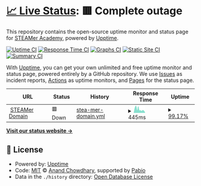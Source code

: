 # [📈 Live Status](https://STEAMer-Academy.github.io/upptime-monitoring): <!--live status--> **🟥 Complete outage**

This repository contains the open-source uptime monitor and status page for [STEAMer Academy](https://steameracademy.wordpress.com/), powered by [Upptime](https://github.com/upptime/upptime).

[![Uptime CI](https://github.com/STEAMer-Academy/upptime-monitoring/workflows/Uptime%20CI/badge.svg)](https://github.com/STEAMer-Academy/upptime-monitoring/actions?query=workflow%3A%22Uptime+CI%22)
[![Response Time CI](https://github.com/STEAMer-Academy/upptime-monitoring/workflows/Response%20Time%20CI/badge.svg)](https://github.com/STEAMer-Academy/upptime-monitoring/actions?query=workflow%3A%22Response+Time+CI%22)
[![Graphs CI](https://github.com/STEAMer-Academy/upptime-monitoring/workflows/Graphs%20CI/badge.svg)](https://github.com/STEAMer-Academy/upptime-monitoring/actions?query=workflow%3A%22Graphs+CI%22)
[![Static Site CI](https://github.com/STEAMer-Academy/upptime-monitoring/workflows/Static%20Site%20CI/badge.svg)](https://github.com/STEAMer-Academy/upptime-monitoring/actions?query=workflow%3A%22Static+Site+CI%22)
[![Summary CI](https://github.com/STEAMer-Academy/upptime-monitoring/workflows/Summary%20CI/badge.svg)](https://github.com/STEAMer-Academy/upptime-monitoring/actions?query=workflow%3A%22Summary+CI%22)

With [Upptime](https://upptime.js.org), you can get your own unlimited and free uptime monitor and status page, powered entirely by a GitHub repository. We use [Issues](https://github.com/STEAMer-Academy/upptime-monitoring/issues) as incident reports, [Actions](https://github.com/STEAMer-Academy/upptime-monitoring/actions) as uptime monitors, and [Pages](https://STEAMer-Academy.github.io/upptime-monitoring) for the status page.

<!--start: status pages-->
<!-- This summary is generated by Upptime (https://github.com/upptime/upptime) -->
<!-- Do not edit this manually, your changes will be overwritten -->
<!-- prettier-ignore -->
| URL | Status | History | Response Time | Uptime |
| --- | ------ | ------- | ------------- | ------ |
| <img alt="" src="https://icons.duckduckgo.com/ip3/www.steameracademy.me.ico" height="13"> [STEAMer Domain](https://www.steameracademy.me/) | 🟥 Down | [stea-mer-domain.yml](https://github.com/STEAMer-Academy/upptime-monitoring/commits/HEAD/history/stea-mer-domain.yml) | <details><summary><img alt="Response time graph" src="./graphs/stea-mer-domain/response-time-week.png" height="20"> 445ms</summary><br><a href="https://status.steameracademy.me/history/stea-mer-domain"><img alt="Response time 442" src="https://img.shields.io/endpoint?url=https%3A%2F%2Fraw.githubusercontent.com%2FSTEAMer-Academy%2Fupptime-monitoring%2FHEAD%2Fapi%2Fstea-mer-domain%2Fresponse-time.json"></a><br><a href="https://status.steameracademy.me/history/stea-mer-domain"><img alt="24-hour response time 231" src="https://img.shields.io/endpoint?url=https%3A%2F%2Fraw.githubusercontent.com%2FSTEAMer-Academy%2Fupptime-monitoring%2FHEAD%2Fapi%2Fstea-mer-domain%2Fresponse-time-day.json"></a><br><a href="https://status.steameracademy.me/history/stea-mer-domain"><img alt="7-day response time 445" src="https://img.shields.io/endpoint?url=https%3A%2F%2Fraw.githubusercontent.com%2FSTEAMer-Academy%2Fupptime-monitoring%2FHEAD%2Fapi%2Fstea-mer-domain%2Fresponse-time-week.json"></a><br><a href="https://status.steameracademy.me/history/stea-mer-domain"><img alt="30-day response time 573" src="https://img.shields.io/endpoint?url=https%3A%2F%2Fraw.githubusercontent.com%2FSTEAMer-Academy%2Fupptime-monitoring%2FHEAD%2Fapi%2Fstea-mer-domain%2Fresponse-time-month.json"></a><br><a href="https://status.steameracademy.me/history/stea-mer-domain"><img alt="1-year response time 442" src="https://img.shields.io/endpoint?url=https%3A%2F%2Fraw.githubusercontent.com%2FSTEAMer-Academy%2Fupptime-monitoring%2FHEAD%2Fapi%2Fstea-mer-domain%2Fresponse-time-year.json"></a></details> | <details><summary><a href="https://status.steameracademy.me/history/stea-mer-domain">99.17%</a></summary><a href="https://status.steameracademy.me/history/stea-mer-domain"><img alt="All-time uptime 91.47%" src="https://img.shields.io/endpoint?url=https%3A%2F%2Fraw.githubusercontent.com%2FSTEAMer-Academy%2Fupptime-monitoring%2FHEAD%2Fapi%2Fstea-mer-domain%2Fuptime.json"></a><br><a href="https://status.steameracademy.me/history/stea-mer-domain"><img alt="24-hour uptime 98.68%" src="https://img.shields.io/endpoint?url=https%3A%2F%2Fraw.githubusercontent.com%2FSTEAMer-Academy%2Fupptime-monitoring%2FHEAD%2Fapi%2Fstea-mer-domain%2Fuptime-day.json"></a><br><a href="https://status.steameracademy.me/history/stea-mer-domain"><img alt="7-day uptime 99.17%" src="https://img.shields.io/endpoint?url=https%3A%2F%2Fraw.githubusercontent.com%2FSTEAMer-Academy%2Fupptime-monitoring%2FHEAD%2Fapi%2Fstea-mer-domain%2Fuptime-week.json"></a><br><a href="https://status.steameracademy.me/history/stea-mer-domain"><img alt="30-day uptime 89.89%" src="https://img.shields.io/endpoint?url=https%3A%2F%2Fraw.githubusercontent.com%2FSTEAMer-Academy%2Fupptime-monitoring%2FHEAD%2Fapi%2Fstea-mer-domain%2Fuptime-month.json"></a><br><a href="https://status.steameracademy.me/history/stea-mer-domain"><img alt="1-year uptime 91.47%" src="https://img.shields.io/endpoint?url=https%3A%2F%2Fraw.githubusercontent.com%2FSTEAMer-Academy%2Fupptime-monitoring%2FHEAD%2Fapi%2Fstea-mer-domain%2Fuptime-year.json"></a></details>

<!--end: status pages-->

[**Visit our status website →**](https://status.steameracademy.me/)

## 📄 License

- Powered by: [Upptime](https://github.com/upptime/upptime)
- Code: [MIT](./LICENSE) © [Anand Chowdhary](https://anandchowdhary.com), supported by [Pabio](https://pabio.com)
- Data in the `./history` directory: [Open Database License](https://opendatacommons.org/licenses/odbl/1-0/)
